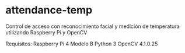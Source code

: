 # attendance-temp
 Control de acceso con reconocimiento facial y medición de temperatura utilizando Raspberry Pi y OpenCV

 Requisitos:
    Raspberry Pi 4 Modelo B
    Python 3
    OpenCV 4.1.0.25
    
